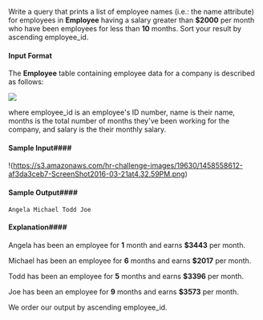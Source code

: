 Write a query that prints a list of employee names (i.e.: the name attribute) for employees in __Employee__ having a salary greater than __$2000__ per month who have been employees for less than __10__ months. Sort your result by ascending employee_id.

#### Input Format ####

The __Employee__ table containing employee data for a company is described as follows:

![](https://s3.amazonaws.com/hr-challenge-images/19629/1458557872-4396838885-ScreenShot2016-03-21at4.27.13PM.png)

where employee_id is an employee's ID number, name is their name, months is the total number of months they've been working for the company, and salary is the their monthly salary.

#### Sample Input#### 

!(https://s3.amazonaws.com/hr-challenge-images/19630/1458558612-af3da3ceb7-ScreenShot2016-03-21at4.32.59PM.png)

#### Sample Output#### 

`
Angela
Michael
Todd
Joe
`
#### Explanation#### 

Angela has been an employee for __1__ month and earns __$3443__ per month.

Michael has been an employee for __6__ months and earns __$2017__ per month.

Todd has been an employee for __5__ months and earns __$3396__ per month.

Joe has been an employee for __9__ months and earns __$3573__ per month.

We order our output by ascending employee_id.